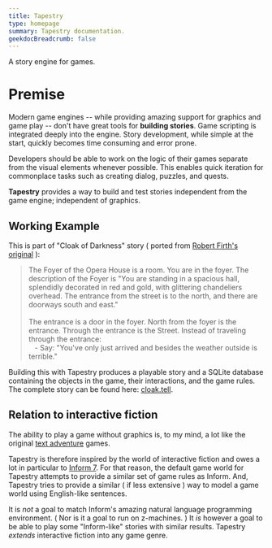 ```yaml
---
title: Tapestry
type: homepage
summary: Tapestry documentation.
geekdocBreadcrumb: false
---
```

A story engine for games.

# Premise

Modern game engines -- while providing amazing support for graphics and game play -- don't have great tools for **building stories**. Game scripting is integrated deeply into the engine. Story development, while simple at the start, quickly becomes time consuming and error prone.

Developers should be able to work on the logic of their games separate from the visual elements whenever possible. This enables quick iteration for commonplace tasks such as creating dialog, puzzles, and quests.

**Tapestry** provides a way to build and test stories independent from the game engine; independent of graphics.

## Working Example

This is part of "Cloak of Darkness" story ( ported from [Robert Firth's original](https://www.ifwiki.org/Cloak_of_Darkness) ): 

> The Foyer of the Opera House is a room. You are in the foyer.
> The description of the Foyer is "You are standing in a spacious hall, splendidly decorated in red and gold, with glittering chandeliers overhead. The entrance from the street is to the north, and there are doorways south and east." <br/><br/>
> The entrance is a  door in the foyer. North from the foyer is the entrance. Through the entrance is the Street. Instead of traveling through the entrance:<br/>
> &nbsp;&nbsp; - Say: "You've only just arrived and besides the weather outside is terrible."

Building this with Tapestry produces a playable story and a SQLite database containing the objects in the game, their interactions, and the game rules. The complete story can be found here: [cloak.tell](https://git.sr.ht/~ionous/tapestry/tree/main/item/content/stories/cloak.tell).

## Relation to interactive fiction

The ability to play a game without graphics is, to my mind, a lot like the original [text adventure](https://en.wikipedia.org/wiki/Colossal_Cave_Adventure) games. 

Tapestry is therefore inspired by the world of interactive fiction and owes a lot in particular to [Inform 7](http://inform7.com/). For that reason, the default game world for Tapestry attempts to provide a similar set of game rules as Inform. And, Tapestry tries to provide a similar ( if less extensive ) way to model a game world using English-like sentences.

It is *not* a goal to match Inform's amazing natural language programming environment. ( Nor is it a goal to run on z-machines. )  It *is* however a goal to be able to play some "Inform-like" stories with similar results. Tapestry *extends* interactive fiction into any game genre.
